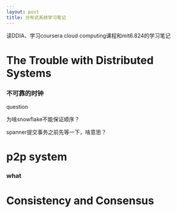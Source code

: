 ```yaml
---
layout: post
title: 分布式系统学习笔记
---
```


读DDIA、学习coursera cloud computing课程和mit6.824的学习笔记

# The Trouble with Distributed Systems


### 不可靠的时钟
question

为啥snowflake不能保证顺序？

spanner提交事务之前先等一下，啥意思？

# p2p system
### what



# Consistency and Consensus

